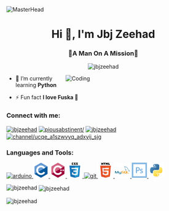 ![MasterHead](https://cdn.theatlantic.com/thumbor/EyIGWRWgOmePbV-cZKnzW9PCXpo=/media/img/posts/2016/10/hack_attempt-1/original.gif)

<h1 align="center">Hi 👋, I'm Jbj Zeehad</h1>

<h3 align="center">🔸A Man On A Mission🔸</h3>



<p align="center"> <img src="https://komarev.com/ghpvc/?username=jbjzeehad&label=Profile%20views&color=0e75b6&style=flat" alt="jbjzeehad" /> </p>
<img align="right" alt="Coding" width="350" src="https://c.tenor.com/rePDfDWO3XoAAAAd/hacking.gif">

- 🌱 I’m currently learning **Python**

- ⚡ Fun fact **I love Fuska 💖**

<h3 align="left">Connect with me:</h3>
<p align="left">
<a href="https://linkedin.com/in/jbjzeehad" target="blank"><img align="center" src="https://raw.githubusercontent.com/rahuldkjain/github-profile-readme-generator/master/src/images/icons/Social/linked-in-alt.svg" alt="jbjzeehad" height="30" width="40" /></a>
<a href="https://fb.com/piousabstinent/" target="blank"><img align="center" src="https://raw.githubusercontent.com/rahuldkjain/github-profile-readme-generator/master/src/images/icons/Social/facebook.svg" alt="piousabstinent/" height="30" width="40" /></a>
<a href="https://instagram.com/jbjzeehad" target="blank"><img align="center" src="https://raw.githubusercontent.com/rahuldkjain/github-profile-readme-generator/master/src/images/icons/Social/instagram.svg" alt="jbjzeehad" height="30" width="40" /></a>
<a href="https://www.youtube.com/c/channel/ucqe_a1szwvyq_adxyij_sjg" target="blank"><img align="center" src="https://raw.githubusercontent.com/rahuldkjain/github-profile-readme-generator/master/src/images/icons/Social/youtube.svg" alt="channel/ucqe_a1szwvyq_adxyij_sjg" height="30" width="40" /></a>
</p>

<h3 align="left">Languages and Tools:</h3>
<p align="left"> <a href="https://www.arduino.cc/" target="_blank" rel="noreferrer"> <img src="https://cdn.worldvectorlogo.com/logos/arduino-1.svg" alt="arduino" width="40" height="40"/> </a> <a href="https://www.cprogramming.com/" target="_blank" rel="noreferrer"> <img src="https://raw.githubusercontent.com/devicons/devicon/master/icons/c/c-original.svg" alt="c" width="40" height="40"/> </a> <a href="https://www.w3schools.com/cpp/" target="_blank" rel="noreferrer"> <img src="https://raw.githubusercontent.com/devicons/devicon/master/icons/cplusplus/cplusplus-original.svg" alt="cplusplus" width="40" height="40"/> </a> <a href="https://www.w3schools.com/css/" target="_blank" rel="noreferrer"> <img src="https://raw.githubusercontent.com/devicons/devicon/master/icons/css3/css3-original-wordmark.svg" alt="css3" width="40" height="40"/> </a> <a href="https://git-scm.com/" target="_blank" rel="noreferrer"> <img src="https://www.vectorlogo.zone/logos/git-scm/git-scm-icon.svg" alt="git" width="40" height="40"/> </a> <a href="https://www.w3.org/html/" target="_blank" rel="noreferrer"> <img src="https://raw.githubusercontent.com/devicons/devicon/master/icons/html5/html5-original-wordmark.svg" alt="html5" width="40" height="40"/> </a> <a href="https://www.mysql.com/" target="_blank" rel="noreferrer"> <img src="https://raw.githubusercontent.com/devicons/devicon/master/icons/mysql/mysql-original-wordmark.svg" alt="mysql" width="40" height="40"/> </a> <a href="https://www.photoshop.com/en" target="_blank" rel="noreferrer"> <img src="https://raw.githubusercontent.com/devicons/devicon/master/icons/photoshop/photoshop-line.svg" alt="photoshop" width="40" height="40"/> </a> <a href="https://www.python.org" target="_blank" rel="noreferrer"> <img src="https://raw.githubusercontent.com/devicons/devicon/master/icons/python/python-original.svg" alt="python" width="40" height="40"/> </a> </p>

<p><img align="left" src="https://github-readme-stats.vercel.app/api/top-langs?username=jbjzeehad&show_icons=true&locale=en&layout=compact" alt="jbjzeehad" /></p>

<p>&nbsp;<img align="center" src="https://github-readme-stats.vercel.app/api?username=jbjzeehad&show_icons=true&locale=en" alt="jbjzeehad" /></p>

<p><img align="center" src="https://github-readme-streak-stats.herokuapp.com/?user=jbjzeehad&" alt="jbjzeehad" /></p>
